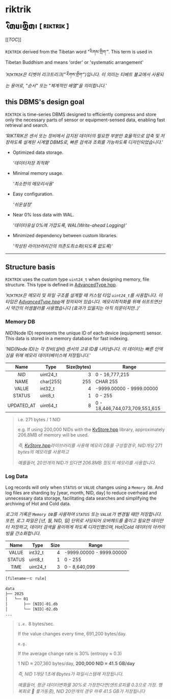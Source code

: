 # riktrik

<img src="./docs/assets/logo.svg" width="200" alt="logo">

[[_TOC_]]

`RIKTRIK` derived from the Tibetan word "རིགས་གྲིག་". This term is used in Tibetan Buddhism and means 'order' or 'systematic arrangement'

_'`RIKTRIK`은 티벳어 리크트리크("རིགས་གྲིག་")입니다. 이 의미는 티베트 불교에서 사용되는 용어로, "순서" 또는 "체계적인 배열"을 의미합니다.'_

## this DBMS's design goal 

`RIKTRIK` is time-series DBMS designed to efficiently compress and store only the necessary parts of sensor or equipment-sensed data, enabling fast retrieval and search.

_'RIKTRIK은 센서 또는 장비에서 감지된 데이터의 필요한 부분만 효율적으로 압축 및 저장하도록 설계된 시계열 DBMS로, 빠른 검색과 조회를 가능하도록 디자인되었습니다.'_

- Optimized data storage. 
  
  _'데이터저장 최적화'_

- Minimal memory usage. 
  
  _'최소한의 메모리사용'_

- Easy configuration. 
  
  _'쉬운설정'_
  
- Near 0% loss data with WAL. 
  
  _'데이터유실 0%에 가깝도록, WAL(Write-ahead Logging)'_

- Minimized dependency between custom libraries. 
  
  _'작성된 라이브러리간의 의존도최소화(되도록 없도록)'_

---

## Structure basis

`RIKTRIK` uses the custom type `uint24_t` when designing memory, file structure. This type is defined in [AdvancedType.hpp](./lib/types/AdvancedType.hpp).

_'`RIKTRIK`은 메모리 및 파일 구조를 설계할 때 커스텀 타입 `uint24_t`를 사용합니다. 이 타입은 [AdvancedType.hpp](./lib/types/AdvancedType.hpp)에 정의되어 있습니다. 메모리최적화를 위해 쉬프트연산시 약간의 어셈블러를 사용했습니다 (효과가 있을지는 아직 의문이지만..)'_

### Memory DB

*NID*(Node ID) represents the unique ID of each device (equipment) sensor.
This data is stored in a memory database for fast indexing.

_'NID(Node ID)는 각 장비(설비) 센서의 고유 ID를 나타냅니다. 이 데이터는 빠른 인덱싱을 위해 메모리 데이터베이스에 저장됩니다.'_

|    Name    | Type      | Size(bytes) | Range                          |
| :--------: | --------- | ----------: | ------------------------------ |
|   *NID*    | uint24_t  |           3 | 0 - 16,777,215                 |
|    NAME    | char[255] |         255 | CHAR 255                       |
|   VALUE    | int32_t   |           4 | -9999.00000 - 9999.00000       |
|   STATUS   | uint8_t   |           1 | 0 - 255                        |
| UPDATED_AT | uint64_t  |           8 | 0 - 18,446,744,073,709,551,615 |


> i.e. 
> 271 bytes / 1 NID 
> 
> e.g. 
> If using 200,000 NIDs with the [KvStore.hpp](./docs/KvStore.hpp.md) library, approximately 206.8MB of memory will be used.
>
> _즉, [KvStore.hpp](./docs/KvStore.hpp.md)라이브러리를 사용해 메모리 DB를 구성할경우, NID개당 271 bytes의 메모라를 사용하고_
> 
> _예를들어, 20만개의 NID가 있다면 206.8MB 정도의 메모리를 사용합니다._
### Log Data

Log records will only when `STATUS` or `VALUE` changes using a `Memory DB`. 
And log files are sharding by [year, month, NID, day] to reduce overhead and unnecessary data storage, 
facilitating data searches and simplifying the archiving of Hot and Cold data.

_로그의 기록은 `Memory DB`를 사용하여 `STATUS` 또는 `VALUE`가 변경될 때만 저장합니다. 또한, 로그 파일은 [년, 월, NID, 일] 단위로 샤딩되어 오버헤드를 줄이고 필요한 데이만터 저장하고, 데이터 검색을 용이하게 하도록 디자인했으며, Hot|Cold 데이터의 아카이빙을 간소화합니다._

|  Name  | Type     | Size | Range                    |
| :----: | -------- | ---: | ------------------------ |
| VALUE  | int32_t  |    4 | -9999.00000 - 9999.00000 |
| STATUS | uint8_t  |    1 | 0 - 255                  |
|  TIME  | uint24_t |    3 | 0 - 8,640,099            |

```
[filenameㅡㄷ rule]

data
├── 2025
│   └── 01
│       ├── [NID]-01.db
│       └── [NID]-02.db
...
```

> `i.e.`
> 8 bytes/sec.
> 
> If the value changes every time, 691,200 bytes/day.
> 
> `e.g.`
> 
> If the average change rate is 30% (entropy ≈ 0.3)
> 
> 1 NID ≈ 207,360 bytes/day, **200,000 NID ≈ 41.5 GB/day**
>
> _즉, NID 1개당 1초에 8bytes가 파일시스템에 저장됩니다._
> 
> _예를들어, 평균 데이터변화를 30%로 가정한다면(엔트로피를 0.3으로 가정. 행복회로 🧠 풓가동중), NID 20만개의 경우 하루 41.5 GB가 저장됩니다_

